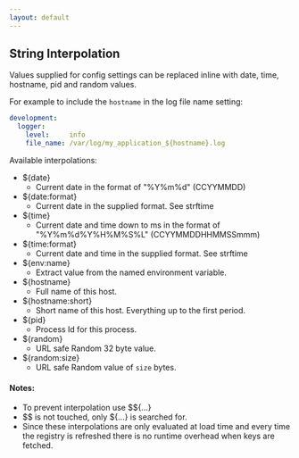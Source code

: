 ```yaml
---
layout: default
---
```


## String Interpolation

Values supplied for config settings can be replaced inline with date, time, hostname, pid and random values.

For example to include the `hostname` in the log file name setting:

~~~yaml
development:
  logger:
    level:     info
    file_name: /var/log/my_application_${hostname}.log
~~~

Available interpolations:

* ${date}
    * Current date in the format of "%Y%m%d" (CCYYMMDD)
* ${date:format}
    * Current date in the supplied format. See strftime
* ${time}
    * Current date and time down to ms in the format of "%Y%m%d%Y%H%M%S%L" (CCYYMMDDHHMMSSmmm)
* ${time:format}
    * Current date and time in the supplied format. See strftime
* ${env:name}
    * Extract value from the named environment variable.
* ${hostname}
    * Full name of this host.
* ${hostname:short}
    * Short name of this host. Everything up to the first period.
* ${pid}
    * Process Id for this process.
* ${random}
    * URL safe Random 32 byte value.
* ${random:size}
    * URL safe Random value of `size` bytes.

#### Notes:

* To prevent interpolation use $${...}
* $$ is not touched, only ${...} is searched for.
* Since these interpolations are only evaluated at load time and
  every time the registry is refreshed there is no runtime overhead when keys are fetched.
